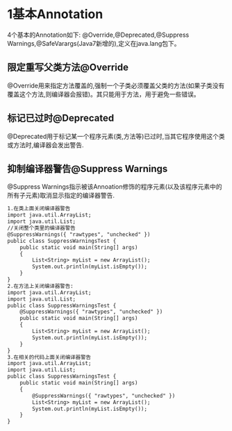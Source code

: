 ﻿# 1基本Annotation
4个基本的Annotation如下:
@Override,@Deprecated,@Suppress Warnings,@SafeVarargs(Java7新增的),定义在java.lang包下。
## 限定重写父类方法@Override
@Override用来指定方法覆盖的,强制一个子类必须覆盖父类的方法(如果子类没有覆盖这个方法,则编译器会报错)。其只能用于方法，用于避免一些错误。
## 标记已过时@Deprecated
@Deprecated用于标记某一个程序元素(类,方法等)已过时,当其它程序使用这个类或方法时,编译器会发出警告.
## 抑制编译器警告@Suppress Warnings
@Suppress Warnings指示被该Annoation修饰的程序元素(以及该程序元素中的所有子元素)取消显示指定的编译器警告.
```txt
1.在类上面关闭编译器警告
import java.util.ArrayList;
import java.util.List;
//关闭整个类里的编译器警告
@SuppressWarnings({ "rawtypes", "unchecked" })
public class SuppressWarningsTest {
    public static void main(String[] args) 
    {
        List<String> myList = new ArrayList();
        System.out.println(myList.isEmpty());
    }
}
2.在方法上关闭编译器警告:
import java.util.ArrayList;
import java.util.List;
public class SuppressWarningsTest {
    @SuppressWarnings({ "rawtypes", "unchecked" })
    public static void main(String[] args) 
    {
        List<String> myList = new ArrayList();
        System.out.println(myList.isEmpty());
    }
}
3.在相关的代码上面关闭编译器警告
import java.util.ArrayList;
import java.util.List;
public class SuppressWarningsTest {
    public static void main(String[] args) 
    {   
        @SuppressWarnings({ "rawtypes", "unchecked" })
        List<String> myList = new ArrayList();
        System.out.println(myList.isEmpty());
    }
}
```
